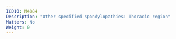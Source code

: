 ```yaml
---
ICD10: M4884
Description: "Other specified spondylopathies: Thoracic region"
Matters: No
Weight: 0
---
```



